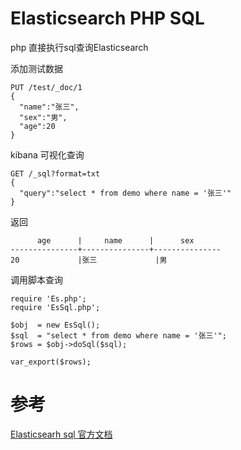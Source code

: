 # Elasticsearch PHP SQL

php 直接执行sql查询Elasticsearch

添加测试数据

    PUT /test/_doc/1
    {
      "name":"张三",
      "sex":"男",
      "age":20
    }

kibana 可视化查询

    GET /_sql?format=txt
    {
      "query":"select * from demo where name = '张三'"
    }

返回

          age      |     name      |      sex      
    ---------------+---------------+---------------
    20             |张三             |男              




调用脚本查询

    require 'Es.php';
    require 'EsSql.php';
    
    $obj  = new EsSql();
    $sql  = "select * from demo where name = '张三'";
    $rows = $obj->doSql($sql);
    
    var_export($rows);


# 参考

[Elasticsearh sql 官方文档](https://www.elastic.co/cn/what-is/elasticsearch-sql)


